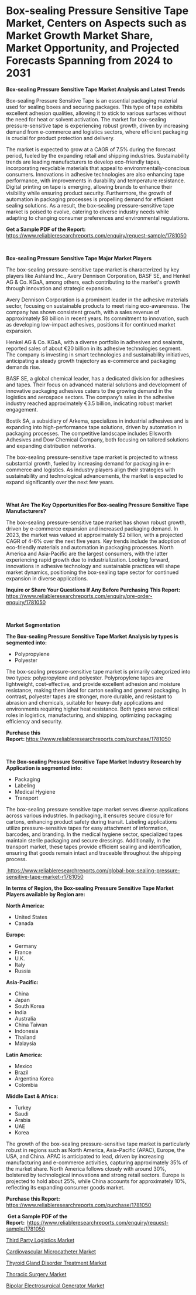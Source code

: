 <p><h1>Box-sealing Pressure Sensitive Tape Market, Centers on Aspects such as Market Growth Market Share, Market Opportunity, and Projected Forecasts Spanning from 2024 to 2031</h1></p><p><strong>Box-sealing Pressure Sensitive Tape Market Analysis and Latest Trends</strong></p>
<p><p>Box-sealing Pressure Sensitive Tape is an essential packaging material used for sealing boxes and securing packages. This type of tape exhibits excellent adhesion qualities, allowing it to stick to various surfaces without the need for heat or solvent activation. The market for box-sealing pressure-sensitive tape is experiencing robust growth, driven by increasing demand from e-commerce and logistics sectors, where efficient packaging is crucial for product protection and delivery. </p><p>The market is expected to grow at a CAGR of 7.5% during the forecast period, fueled by the expanding retail and shipping industries. Sustainability trends are leading manufacturers to develop eco-friendly tapes, incorporating recyclable materials that appeal to environmentally-conscious consumers. Innovations in adhesive technologies are also enhancing tape performance, with improvements in durability and temperature resistance. Digital printing on tape is emerging, allowing brands to enhance their visibility while ensuring product security. Furthermore, the growth of automation in packaging processes is propelling demand for efficient sealing solutions. As a result, the box-sealing pressure-sensitive tape market is poised to evolve, catering to diverse industry needs while adapting to changing consumer preferences and environmental regulations.</p></p>
<p><strong>Get a Sample PDF of the Report:&nbsp;</strong> <a href="https://www.reliableresearchreports.com/enquiry/request-sample/1781050?utm_campaign=115&utm_medium=2&utm_source=Github&utm_content=ia&utm_term=18122024&utm_id=box-sealing-pressure-sensitive-tape">https://www.reliableresearchreports.com/enquiry/request-sample/1781050</a></p>
<p>&nbsp;</p>
<p><strong>Box-sealing Pressure Sensitive Tape Major Market Players</strong></p>
<p><p>The box-sealing pressure-sensitive tape market is characterized by key players like Ashland Inc., Avery Dennison Corporation, BASF SE, and Henkel AG & Co. KGaA, among others, each contributing to the market's growth through innovation and strategic expansion.</p><p>Avery Dennison Corporation is a prominent leader in the adhesive materials sector, focusing on sustainable products to meet rising eco-awareness. The company has shown consistent growth, with a sales revenue of approximately $8 billion in recent years. Its commitment to innovation, such as developing low-impact adhesives, positions it for continued market expansion.</p><p>Henkel AG & Co. KGaA, with a diverse portfolio in adhesives and sealants, reported sales of about €20 billion in its adhesive technologies segment. The company is investing in smart technologies and sustainability initiatives, anticipating a steady growth trajectory as e-commerce and packaging demands rise.</p><p>BASF SE, a global chemical leader, has a dedicated division for adhesives and tapes. Their focus on advanced material solutions and development of innovative packaging adhesives caters to the growing demand in the logistics and aerospace sectors. The company’s sales in the adhesive industry reached approximately €3.5 billion, indicating robust market engagement.</p><p>Bostik SA, a subsidiary of Arkema, specializes in industrial adhesives and is expanding into high-performance tape solutions, driven by automation in packaging processes. The competitive landscape includes Ellsworth Adhesives and Dow Chemical Company, both focusing on tailored solutions and expanding distribution networks.</p><p>The box-sealing pressure-sensitive tape market is projected to witness substantial growth, fueled by increasing demand for packaging in e-commerce and logistics. As industry players align their strategies with sustainability and technological advancements, the market is expected to expand significantly over the next few years.</p></p>
<p>&nbsp;</p>
<p><strong>What Are The Key Opportunities For Box-sealing Pressure Sensitive Tape Manufacturers?</strong></p>
<p><p>The box-sealing pressure-sensitive tape market has shown robust growth, driven by e-commerce expansion and increased packaging demand. In 2023, the market was valued at approximately $2 billion, with a projected CAGR of 4-6% over the next five years. Key trends include the adoption of eco-friendly materials and automation in packaging processes. North America and Asia-Pacific are the largest consumers, with the latter experiencing rapid growth due to industrialization. Looking forward, innovations in adhesive technology and sustainable practices will shape market dynamics, positioning the box-sealing tape sector for continued expansion in diverse applications.</p></p>
<p><strong>Inquire or Share Your Questions If Any Before Purchasing This Report:</strong> <a href="https://www.reliableresearchreports.com/enquiry/pre-order-enquiry/1781050?utm_campaign=115&utm_medium=2&utm_source=Github&utm_content=ia&utm_term=18122024&utm_id=box-sealing-pressure-sensitive-tape">https://www.reliableresearchreports.com/enquiry/pre-order-enquiry/1781050</a></p>
<p>&nbsp;</p>
<p><strong>Market Segmentation</strong></p>
<p><strong>The Box-sealing Pressure Sensitive Tape Market Analysis by types is segmented into:</strong></p>
<p><ul><li>Polypropylene</li><li>Polyester</li></ul></p>
<p><p>The box-sealing pressure-sensitive tape market is primarily categorized into two types: polypropylene and polyester. Polypropylene tapes are lightweight, cost-effective, and provide excellent adhesion and moisture resistance, making them ideal for carton sealing and general packaging. In contrast, polyester tapes are stronger, more durable, and resistant to abrasion and chemicals, suitable for heavy-duty applications and environments requiring higher heat resistance. Both types serve critical roles in logistics, manufacturing, and shipping, optimizing packaging efficiency and security.</p></p>
<p><strong>Purchase this Report:&nbsp;</strong><a href="https://www.reliableresearchreports.com/purchase/1781050?utm_campaign=115&utm_medium=2&utm_source=Github&utm_content=ia&utm_term=18122024&utm_id=box-sealing-pressure-sensitive-tape">https://www.reliableresearchreports.com/purchase/1781050</a></p>
<p>&nbsp;</p>
<p><strong>The Box-sealing Pressure Sensitive Tape Market Industry Research by Application is segmented into:</strong></p>
<p><ul><li>Packaging</li><li>Labeling</li><li>Medical Hygiene</li><li>Transport</li></ul></p>
<p><p>The box-sealing pressure sensitive tape market serves diverse applications across various industries. In packaging, it ensures secure closure for cartons, enhancing product safety during transit. Labeling applications utilize pressure-sensitive tapes for easy attachment of information, barcodes, and branding. In the medical hygiene sector, specialized tapes maintain sterile packaging and secure dressings. Additionally, in the transport market, these tapes provide efficient sealing and identification, ensuring that goods remain intact and traceable throughout the shipping process.</p></p>
<p><a href="https://www.reliableresearchreports.com/global-box-sealing-pressure-sensitive-tape-market-r1781050?utm_campaign=115&utm_medium=2&utm_source=Github&utm_content=ia&utm_term=18122024&utm_id=box-sealing-pressure-sensitive-tape">&nbsp;https://www.reliableresearchreports.com/global-box-sealing-pressure-sensitive-tape-market-r1781050</a></p>
<p><strong>In terms of Region, the Box-sealing Pressure Sensitive Tape Market Players available by Region are:</strong></p>
<p>
    <p> <strong> North America: </strong>
        <ul>
            <li>United States</li>
            <li>Canada</li>
        </ul>
        </p> 
    <p> <strong> Europe: </strong>
        <ul>
            <li>Germany</li>
            <li>France</li>
            <li>U.K.</li>
            <li>Italy</li>
            <li>Russia</li>
        </ul>
        </p> 
    <p> <strong> Asia-Pacific: </strong>
        <ul>
            <li>China</li>
            <li>Japan</li>
            <li>South Korea</li>
            <li>India</li>
            <li>Australia</li>
            <li>China Taiwan</li>
            <li>Indonesia</li>
            <li>Thailand</li>
            <li>Malaysia</li>
        </ul>
        </p> 
    <p> <strong> Latin America: </strong>
        <ul>
            <li>Mexico</li>
            <li>Brazil</li>
            <li>Argentina Korea</li>
            <li>Colombia</li>
        </ul>
        </p> 
    <p> <strong> Middle East & Africa: </strong>
        <ul>
            <li>Turkey</li>
            <li>Saudi</li>
            <li>Arabia</li>
            <li>UAE</li>
            <li>Korea</li>
        </ul>
    </p>
    </p>
<p><p>The growth of the box-sealing pressure-sensitive tape market is particularly robust in regions such as North America, Asia-Pacific (APAC), Europe, the USA, and China. APAC is anticipated to lead, driven by increasing manufacturing and e-commerce activities, capturing approximately 35% of the market share. North America follows closely with around 30%, bolstered by technological innovations and strong retail sectors. Europe is projected to hold about 25%, while China accounts for approximately 10%, reflecting its expanding consumer goods market.</p></p>
<p><strong>Purchase this Report: </strong><a href="https://www.reliableresearchreports.com/purchase/1781050?utm_campaign=115&utm_medium=2&utm_source=Github&utm_content=ia&utm_term=18122024&utm_id=box-sealing-pressure-sensitive-tape">https://www.reliableresearchreports.com/purchase/1781050</a></p>
<p>&nbsp;<strong>Get a Sample PDF of the Report:&nbsp;&nbsp;</strong><a href="https://www.reliableresearchreports.com/enquiry/request-sample/1781050?utm_campaign=115&utm_medium=2&utm_source=Github&utm_content=ia&utm_term=18122024&utm_id=box-sealing-pressure-sensitive-tape">https://www.reliableresearchreports.com/enquiry/request-sample/1781050</a></p>
<p><strong></strong></p>
<p><p><a href="https://www.linkedin.com/pulse/third-party-logistics-market-revenue-insights-133-cagr-growth-wcynf?utm_campaign=115&utm_medium=2&utm_source=Github&utm_content=ia&utm_term=18122024&utm_id=box-sealing-pressure-sensitive-tape">Third Party Logistics Market</a></p><p><a href="https://github.com/ashepherd82/Market-Research-Report-List-6/blob/main/cardiovascular-microcatheter-market.md?utm_campaign=115&utm_medium=2&utm_source=Github&utm_content=ia&utm_term=18122024&utm_id=box-sealing-pressure-sensitive-tape">Cardiovascular Microcatheter Market</a></p><p><a href="https://www.linkedin.com/pulse/thyroid-gland-disorder-treatment-market-competitive-landscape-pyddf?utm_campaign=115&utm_medium=2&utm_source=Github&utm_content=ia&utm_term=18122024&utm_id=box-sealing-pressure-sensitive-tape">Thyroid Gland Disorder Treatment Market</a></p><p><a href="https://www.linkedin.com/pulse/global-thoracic-surgery-market-analysis-report-encompassing-details-bmeff?utm_campaign=115&utm_medium=2&utm_source=Github&utm_content=ia&utm_term=18122024&utm_id=box-sealing-pressure-sensitive-tape">Thoracic Surgery Market</a></p><p><a href="https://github.com/JakirUddin651/Market-Research-Report-List-1/blob/main/bipolar-electrosurgical-generator-market.md?utm_campaign=115&utm_medium=2&utm_source=Github&utm_content=ia&utm_term=18122024&utm_id=box-sealing-pressure-sensitive-tape">Bipolar Electrosurgical Generator Market</a></p></p>